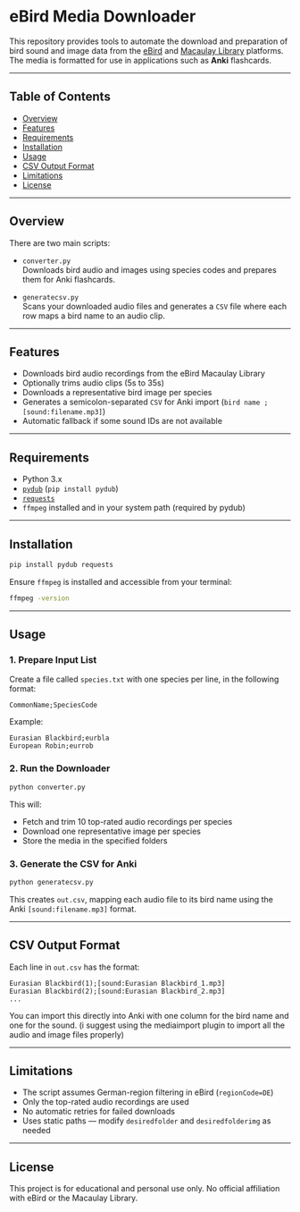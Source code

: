 # eBird Media Downloader

This repository provides tools to automate the download and preparation of bird sound and image data from the [eBird](https://ebird.org/) and [Macaulay Library](https://macaulaylibrary.org/) platforms. The media is formatted for use in applications such as **Anki** flashcards.

---

## Table of Contents

- [Overview](#overview)
- [Features](#features)
- [Requirements](#requirements)
- [Installation](#installation)
- [Usage](#usage)
- [CSV Output Format](#csv-output-format)
- [Limitations](#limitations)
- [License](#license)

---

## Overview

There are two main scripts:

- `converter.py`  
  Downloads bird audio and images using species codes and prepares them for Anki flashcards.
  
- `generatecsv.py`  
  Scans your downloaded audio files and generates a `CSV` file where each row maps a bird name to an audio clip.

---

## Features

- Downloads bird audio recordings from the eBird Macaulay Library
- Optionally trims audio clips (5s to 35s)
- Downloads a representative bird image per species
- Generates a semicolon-separated `CSV` for Anki import (`bird name ; [sound:filename.mp3]`)
- Automatic fallback if some sound IDs are not available

---

## Requirements

- Python 3.x
- [`pydub`](https://pydub.com/) (`pip install pydub`)
- [`requests`](https://pypi.org/project/requests/`)
- `ffmpeg` installed and in your system path (required by pydub)

---

## Installation

```bash
pip install pydub requests
```

Ensure `ffmpeg` is installed and accessible from your terminal:

```bash
ffmpeg -version
```

---

## Usage

### 1. Prepare Input List

Create a file called `species.txt` with one species per line, in the following format:

```
CommonName;SpeciesCode
```

Example:
```
Eurasian Blackbird;eurbla
European Robin;eurrob
```

### 2. Run the Downloader

```bash
python converter.py
```

This will:

- Fetch and trim 10 top-rated audio recordings per species
- Download one representative image per species
- Store the media in the specified folders

### 3. Generate the CSV for Anki

```bash
python generatecsv.py
```

This creates `out.csv`, mapping each audio file to its bird name using the Anki `[sound:filename.mp3]` format.

---

## CSV Output Format

Each line in `out.csv` has the format:

```
Eurasian Blackbird(1);[sound:Eurasian Blackbird_1.mp3]
Eurasian Blackbird(2);[sound:Eurasian Blackbird_2.mp3]
...
```

You can import this directly into Anki with one column for the bird name and one for the sound.
(i suggest using the mediaimport plugin to import all the audio and image files properly)

---

## Limitations

- The script assumes German-region filtering in eBird (`regionCode=DE`)
- Only the top-rated audio recordings are used
- No automatic retries for failed downloads
- Uses static paths — modify `desiredfolder` and `desiredfolderimg` as needed

---

## License

This project is for educational and personal use only. No official affiliation with eBird or the Macaulay Library.

